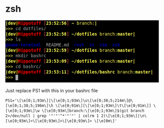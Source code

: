 # zsh
![How it looks.](bashrc.png)

Just replace PS1 with this in your bashrc file
```
PS1='\[\e[0;1;93m\]|\[\e[0;1;93m\]\u\[\e[0;38;5;214m\]@\[\e[0;1;38;5;196m\]\h \[\e[0;91m\][\[\e[0;1;93m\]\t\[\e[0;91m\]] \[\e[0;1;93m\]\w \[\e[0;93m\]branch:\[\e[0;1;93m\]$(git branch 2>/dev/null | grep '"'"'^*'"'"' | colrm 1 2)\[\e[0;1;93m\]|\n\[\e[0;93m\]>\[\e[0;93m\]>\[\e[0;93m\]> \[\e[0m\]'
```
